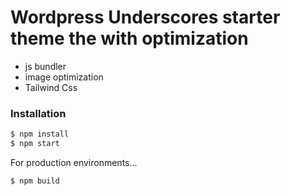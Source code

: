# Wordpress Underscores starter theme the with optimization

- js bundler
- image optimization
- Tailwind Css

### Installation

```sh
$ npm install
$ npm start
```

For production environments...

```sh
$ npm build
```
